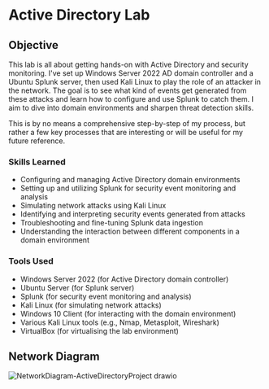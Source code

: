 # Active Directory Lab

## Objective

This lab is all about getting hands-on with Active Directory and security monitoring. I've set up Windows Server 2022 AD domain controller and a Ubuntu Splunk server, then used Kali Linux to play the role of an attacker in the network. The goal is to see what kind of events get generated from these attacks and learn how to configure and use Splunk to catch them. I aim to dive into domain environments and sharpen threat detection skills.

This is by no means a comprehensive step-by-step of my process, but rather a few key processes that are interesting or will be useful for my future reference.
### Skills Learned

- Configuring and managing Active Directory domain environments
- Setting up and utilizing Splunk for security event monitoring and analysis
- Simulating network attacks using Kali Linux
- Identifying and interpreting security events generated from attacks
- Troubleshooting and fine-tuning Splunk data ingestion
- Understanding the interaction between different components in a domain environment

### Tools Used

- Windows Server 2022 (for Active Directory domain controller)
- Ubuntu Server (for Splunk server)
- Splunk (for security event monitoring and analysis)
- Kali Linux (for simulating network attacks)
- Windows 10 Client (for interacting with the domain environment)
- Various Kali Linux tools (e.g., Nmap, Metasploit, Wireshark)
- VirtualBox (for virtualising the lab environment)

## Network Diagram
![NetworkDiagram-ActiveDirectoryProject drawio](https://github.com/PaulMiguelSec/Active-Directory-Lab/assets/174075754/ff570061-c027-4438-b14c-82ef9cece6f2)

